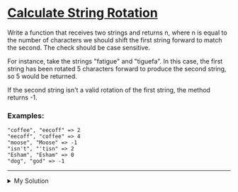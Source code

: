 # [Calculate String Rotation](https://www.codewars.com/kata/5596f6e9529e9ab6fb000014)

Write a function that receives two strings and returns n, where n is equal to the number of characters we should shift
the first string forward to match the second. The check should be case sensitive.

For instance, take the strings "fatigue" and "tiguefa". In this case, the first string has been rotated 5 characters
forward to produce the second string, so 5 would be returned.

If the second string isn't a valid rotation of the first string, the method returns -1.

### Examples:

    "coffee", "eecoff" => 2
    "eecoff", "coffee" => 4
    "moose", "Moose" => -1
    "isn't", "'tisn" => 2
    "Esham", "Esham" => 0
    "dog", "god" => -1

---

<details><summary>My Solution</summary>

```js
function shiftedDiff(first, second) {
  if (first.length != second.length) return -1;
  return (second + second).indexOf(first);
}
```

</details>

